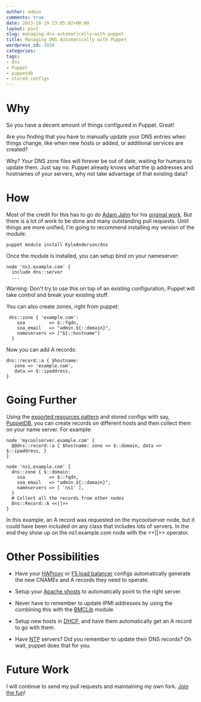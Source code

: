 ```yaml
---
author: admin
comments: true
date: 2013-10-19 23:05:02+00:00
layout: post
slug: managing-dns-automatically-with-puppet
title: Managing DNS Automatically with Puppet
wordpress_id: 1038
categories:
tags:
- dns
- Puppet
- puppetdb
- stored configs
---
```


# Why


So you have a decent amount of things configured in Puppet. Great!

Are you finding that you have to manually update your DNS entries when things change, like when new hosts or added, or additional services are created?

Why? Your DNS zone files will forever be out of date, waiting for humans to update them. Just say no. Puppet already knows what the ip addresses and hostnames of your servers, why not take advantage of that existing data?


# How


Most of the credit for this has to go do [Adam Jahn](https://github.com/ajjahn) for his [original work](https://github.com/ajjahn/puppet-dns). But there is a lot of work to be done and many outstanding pull requests. Until things are more unified, I'm going to recommend installing my version of the module:

    
    puppet module install KyleAnderson/dns


Once the module is installed, you can setup bind on your nameserver:

    
    node 'ns1.example.com' {
      include dns::server
      ...


Warning: Don't try to use this on top of an existing configuration, Puppet will take control and break your existing stuff.

You can also create zones, right from puppet:

    
     dns::zone { 'example.com':
        soa         => $::fqdn,
        soa_email   => "admin.${::domain}",
        nameservers => ["${::hostname"]
      }


Now you can add A records:

    
    dns::record::a { $hostname:
       zone => 'example.com',
       data => $::ipaddress, 
    }




# Going Further


Using the [exported resources pattern](http://docs.puppetlabs.com/guides/exported_resources.html) and stored configs with say, [PuppetDB](https://docs.puppetlabs.com/puppetdb/latest/), you can create records on different hosts and then collect them on your name server. For example:

    
    node 'mycoolserver.example.com' {
      @@dns::record::a { $hostname: zone => $::domain, data => $::ipaddress, }
    }
    
    node 'ns1.example.com' {
      dns::zone { $::domain:
        soa         => $::fqdn,
        soa_email   => "admin.${::domain}",
        nameservers => [ 'ns1' ],
      }
      # Collect all the records from other nodes
      Dns::Record::A <<||>>
    }


In this example, an A record was requested on the mycoolserver node, but it could have been included on any class that includes lots of servers. In the end they show up on the ns1.example.com node with the <<||>> operator.


# Other Possibilities





	
  * Have your [HAProxy](https://forge.puppetlabs.com/puppetlabs/haproxy) or [F5 load balancer](https://forge.puppetlabs.com/puppetlabs/f5) configs automatically generate the new CNAMEs and A records they need to operate.

	
  * Setup your [Apache vhosts](https://github.com/puppetlabs/puppetlabs-apache#configure-a-virtual-host) to automatically point to the right server.

	
  * Never have to remember to update IPMI addresses by using the combining this with the [BMCLib](https://github.com/logicminds/bmclib) module.

	
  * Setup new hosts in [DHCP](https://forge.puppetlabs.com/zleslie/dhcp), and have them automatically get an A record to go with them.

	
  * Have [NTP](http://forge.puppetlabs.com/puppetlabs/ntp) servers? Did you remember to update their DNS records? Oh wait, puppet does that for you.




# Future Work


I will continue to send my pull requests and maintaining my own fork. [Join the fun](https://github.com/solarkennedy/puppet-dns)!

